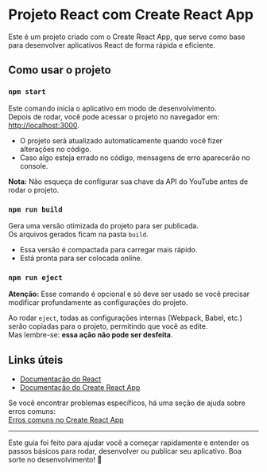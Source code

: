 # Projeto React com Create React App

Este é um projeto criado com o Create React App, que serve como base para desenvolver aplicativos React de forma rápida e eficiente.

## Como usar o projeto

### `npm start`

Este comando inicia o aplicativo em modo de desenvolvimento.  
Depois de rodar, você pode acessar o projeto no navegador em: [http://localhost:3000](http://localhost:3000).

- O projeto será atualizado automaticamente quando você fizer alterações no código.
- Caso algo esteja errado no código, mensagens de erro aparecerão no console.

**Nota:** Não esqueça de configurar sua chave da API do YouTube antes de rodar o projeto.

### `npm run build`

Gera uma versão otimizada do projeto para ser publicada.  
Os arquivos gerados ficam na pasta `build`.

- Essa versão é compactada para carregar mais rápido.
- Está pronta para ser colocada online.

### `npm run eject`

**Atenção:** Esse comando é opcional e só deve ser usado se você precisar modificar profundamente as configurações do projeto.

Ao rodar `eject`, todas as configurações internas (Webpack, Babel, etc.) serão copiadas para o projeto, permitindo que você as edite.  
Mas lembre-se: **essa ação não pode ser desfeita**.

## Links úteis

- [Documentação do React](https://reactjs.org/)
- [Documentação do Create React App](https://facebook.github.io/create-react-app/docs/getting-started)

Se você encontrar problemas específicos, há uma seção de ajuda sobre erros comuns:  
[Erros comuns no Create React App](https://facebook.github.io/create-react-app/docs/troubleshooting)

---

Este guia foi feito para ajudar você a começar rapidamente e entender os passos básicos para rodar, desenvolver ou publicar seu aplicativo. Boa sorte no desenvolvimento! 🚀
